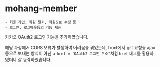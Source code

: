 

# mohang-member
```
- 회원 가입, 회원 탈퇴, 회원정보 수정 등
- 로그인, 로그아웃등의 기능 제공
```

카카오 OAuth2 로그인 기능을 추가하였습니다.

해당 과정에서 CORS 오류가 발생하여 어려움을 겪었는데, front에서 get 요청을 ajax 등으로 보내는 방식이 아닌 `a href = "OAuth2 로그인 주소"`처럼
`href` 태그를 활용하였더니 잘 동작하였습니다.


</br></br></br>



